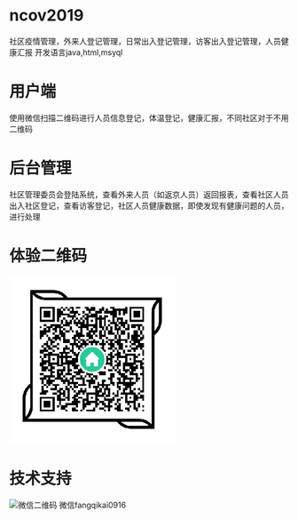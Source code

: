 # ncov2019
社区疫情管理，外来人登记管理，日常出入登记管理，访客出入登记管理，人员健康汇报
开发语言java,html,msyql
# 用户端
使用微信扫描二维码进行人员信息登记，体温登记，健康汇报，不同社区对于不用二维码
# 后台管理
社区管理委员会登陆系统，查看外来人员（如返京人员）返回报表，查看社区人员出入社区登记，查看访客登记，社区人员健康数据，即使发现有健康问题的人员，进行处理
# 体验二维码
![体验二维码](/img/NCOV2019.png)
# 技术支持
![微信二维码](/img/wechat.jpg)
微信fangqikai0916
